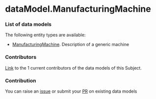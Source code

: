 # dataModel.ManufacturingMachine

### List of data models

The following entity types are available:
- [ManufacturingMachine](https://github.com/smart-data-models/dataModel.ManufacturingMachine/blob/master/ManufacturingMachine/README.md). Description of a generic machine



### Contributors
[Link](https://github.com/smart-data-models/dataModel.ManufacturingMachine/blob/master/CONTRIBUTORS.yaml) to the 1 current contributors of the data models of this Subject.


### Contribution
You can raise an [issue](https://github.com/smart-data-models/dataModel.ManufacturingMachine/issues) or submit your [PR](https://github.com/smart-data-models/dataModel.ManufacturingMachine/pulls) on existing data models
